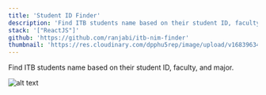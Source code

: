 ```yaml
---
title: 'Student ID Finder'
description: 'Find ITB students name based on their student ID, faculty, and major'
stack: '["ReactJS"]'
github: 'https://github.com/ranjabi/itb-nim-finder'
thumbnail: 'https://res.cloudinary.com/dpphu5rep/image/upload/v1683963439/projects/thumbnails/nim-finder_xvrf0h.png'
---
```


Find ITB students name based on their student ID, faculty, and major.

![alt text](https://res.cloudinary.com/dpphu5rep/image/upload/v1683963439/projects/thumbnails/nim-finder_xvrf0h.png "Home Page")  